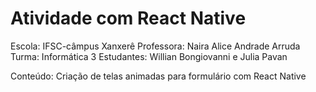# Atividade com React Native

Escola: IFSC-câmpus Xanxerê
Professora: Naira Alice Andrade Arruda
Turma: Informática 3
Estudantes: Willian Bongiovanni e Julia Pavan

Conteúdo: Criação de telas animadas para formulário com React Native

